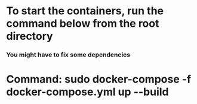 # To start the containers, run the command below from the root directory
### You might have to fix some dependencies

# Command: sudo docker-compose -f docker-compose.yml up  --build